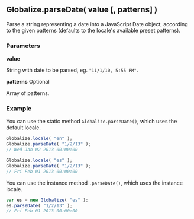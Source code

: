 ## Globalize.parseDate( value [, patterns] )

Parse a string representing a date into a JavaScript Date object, according to
the given patterns (defaults to the locale's available preset patterns).

### Parameters

**value**

String with date to be parsed, eg. `"11/1/10, 5:55 PM"`.

**patterns** Optional

Array of patterns.

### Example

You can use the static method `Globalize.parseDate()`, which uses the default
locale.

```javascript
Globalize.locale( "en" );
Globalize.parseDate( "1/2/13" );
// Wed Jan 02 2013 00:00:00

Globalize.locale( "es" );
Globalize.parseDate( "1/2/13" );
// Fri Feb 01 2013 00:00:00
```

You can use the instance method `.parseDate()`, which uses the instance locale.

```javascript
var es = new Globalize( "es" );
es.parseDate( "1/2/13" );
// Fri Feb 01 2013 00:00:00
```
